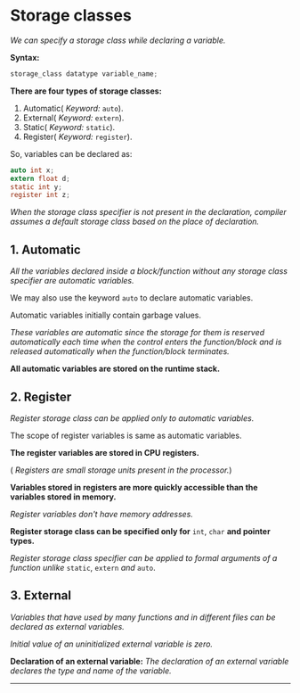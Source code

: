 # Storage classes

_We can specify a storage class while declaring a variable._

**Syntax:**
```c
storage_class datatype variable_name;
```

**There are four types of storage classes:**

1. Automatic( _Keyword:_ `auto`).
2. External( _Keyword:_ `extern`).
3. Static( _Keyword:_ `static`).
4. Register( _Keyword:_ `register`).

So, variables can be declared as:
```c
auto int x;
extern float d;
static int y;
register int z;
```

_When the storage class specifier is not present in the declaration, compiler assumes a default storage class based on the place of declaration._

## 1. Automatic
_All the variables declared inside a block/function without any storage class specifier are automatic variables._

We may also use the keyword `auto` to declare automatic variables.

Automatic variables initially contain garbage values.

_These variables are automatic since the storage for them is reserved automatically each time when the control enters the function/block and is released automatically when the function/block terminates._

**All automatic variables are stored on the runtime stack.**

## 2. Register
_Register storage class can be applied only to automatic variables._

The scope of register variables is same as automatic variables.

**The register variables are stored in CPU registers.**

( _Registers are small storage units present in the processor._)

**Variables stored in registers are more quickly accessible than the variables stored in memory.**

_Register variables don't have memory addresses._

**Register storage class can be specified only for** `int`, `char` **and pointer types.**

_Register storage class specifier can be applied to formal arguments of a function unlike_ `static`, `extern` _and_ `auto`.

## 3. External
_Variables that have used by many functions and in different files can be declared as external variables._

*Initial value of an uninitialized external variable is zero.*

**Declaration of an external variable:** _The declaration of an external variable declares the type and name of the variable._


---
